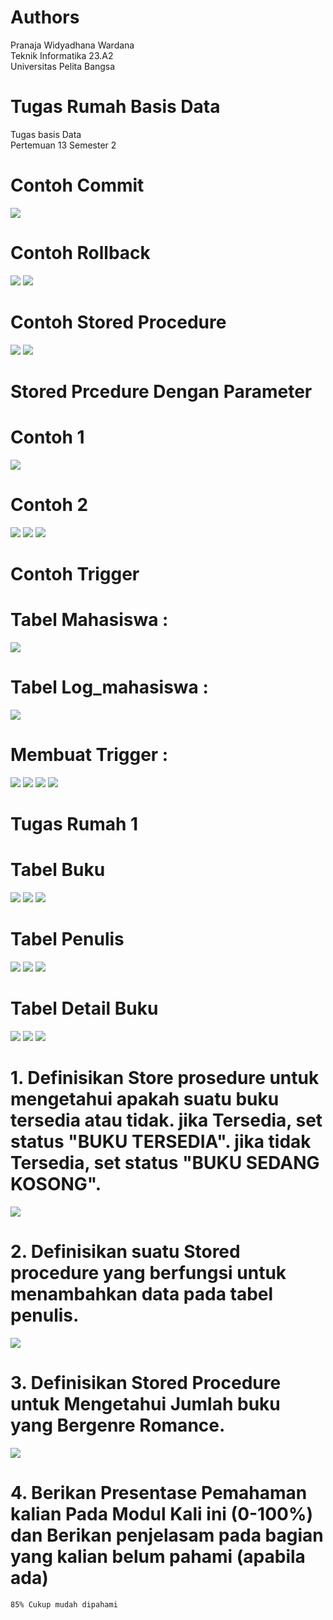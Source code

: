 # Authors
Pranaja Widyadhana Wardana <br>
Teknik Informatika 23.A2 <br>
Universitas Pelita Bangsa

# Tugas Rumah Basis Data
Tugas basis Data <br>
Pertemuan 13 Semester 2

# Contoh Commit 
<img src="/Tugas Rumah 1/commit.png" img>

# Contoh Rollback
<img src="/Tugas Rumah 1/rollback.png" img>
<img src="/Tugas Rumah 1/rollback2.png" img>

# Contoh Stored Procedure
<img src="/Tugas Rumah 1/stored_procedure.png" img>
<img src="/Tugas Rumah 1/stored_procedure2.png" img>

# Stored Prcedure Dengan Parameter
# Contoh 1
<img src="/Tugas Rumah 1/stored_procedure3.png" img>

# Contoh 2
<img src="/Tugas Rumah 1/stored_procedure6.png" img>
<img src="/Tugas Rumah 1/stored_procedure4.png" img>
<img src="/Tugas Rumah 1/stored_procedure5.png" img>

# Contoh Trigger
# Tabel Mahasiswa :
<img src="/Tugas Rumah 1/trigger.png" img>

# Tabel Log_mahasiswa :
<img src="/Tugas Rumah 1/trigger2.png" img>

# Membuat Trigger :
<img src="/Tugas Rumah 1/trigger3.png" img>
<img src="/Tugas Rumah 1/trigger4.png" img>
<img src="/Tugas Rumah 1/trigger5.png" img>
<img src="/Tugas Rumah 1/trigger6.png" img>

# Tugas Rumah 1
# Tabel Buku
<img src="/Tugas Rumah 1/T.Buku.png" img>
<img src="/Tugas Rumah 1/T.Buku2.png" img>
<img src="/Tugas Rumah 1/T.Buku3.png" img>

# Tabel Penulis 
<img src="/Tugas Rumah 1/tabelpenulis.png" img>
<img src="/Tugas Rumah 1/tabelpenulis2.png" img>
<img src="/Tugas Rumah 1/tabelpenulis3.png" img>

# Tabel Detail Buku
<img src="/Tugas Rumah 1/tabeldetailbuku.png" img>
<img src="/Tugas Rumah 1/tabeldetailbuku2.png" img>
<img src="/Tugas Rumah 1/tabeldetailbuku3.png" img>

# 1. Definisikan Store prosedure untuk mengetahui apakah suatu buku tersedia atau tidak. jika Tersedia, set status "BUKU TERSEDIA". jika tidak Tersedia, set status "BUKU SEDANG KOSONG".
<img src="/Tugas Rumah 1/no1.png" img>

# 2. Definisikan suatu Stored procedure yang berfungsi untuk menambahkan data pada tabel penulis.
<img src="/Tugas Rumah 1/no2.png" img>

# 3. Definisikan Stored Procedure untuk Mengetahui Jumlah buku yang Bergenre Romance.
<img src="/Tugas Rumah 1/no3.png" img>

# 4. Berikan Presentase Pemahaman kalian Pada Modul Kali ini (0-100%) dan Berikan penjelasam pada bagian yang kalian belum pahami (apabila ada)
	85% Cukup mudah dipahami




